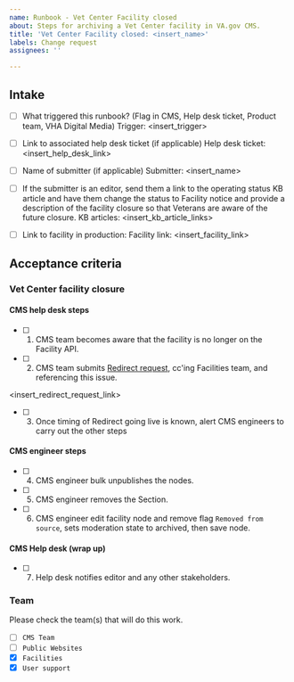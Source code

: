```yaml
---
name: Runbook - Vet Center Facility closed
about: Steps for archiving a Vet Center facility in VA.gov CMS.
title: 'Vet Center Facility closed: <insert_name>'
labels: Change request
assignees: ''

---
```


## Intake
- [ ] What triggered this runbook? (Flag in CMS, Help desk ticket, Product team, VHA Digital Media)
Trigger: <insert_trigger>

- [ ] Link to associated help desk ticket (if applicable)
Help desk ticket: <insert_help_desk_link>

- [ ] Name of submitter (if applicable)
Submitter: <insert_name>

- [ ] If the submitter is an editor, send them a link to the operating status KB article and have them change the status to Facility notice and provide a description of the facility closure so that Veterans are aware of the future closure.
KB articles: <insert_kb_article_links>

- [ ] Link to facility in production:
Facility link: <insert_facility_link>

## Acceptance criteria

### Vet Center facility closure

#### CMS help desk steps
- [ ] 1. CMS team becomes aware that the facility is no longer on the Facility API.
- [ ] 2. CMS team submits [Redirect request](https://github.com/department-of-veterans-affairs/va.gov-cms/issues/new?assignees=&labels=Redirect+request&template=redirect-request-facility-url.md&title=Redirect+Request+for%3A+%3Cinsert+facility+name%3E), cc'ing Facilities team, and referencing this issue.

<insert_redirect_request_link>

- [ ] 3. Once timing of Redirect going live is known, alert CMS engineers to carry out the other steps

#### CMS engineer steps
- [ ] 4. CMS engineer bulk unpublishes the nodes.
- [ ] 5. CMS engineer removes the Section.
- [ ] 6. CMS engineer edit facility node and remove flag `Removed from source`, sets moderation state to archived, then save node.

#### CMS Help desk (wrap up)
- [ ] 7. Help desk notifies editor and any other stakeholders.

### Team
Please check the team(s) that will do this work.

- [ ] `CMS Team`
- [ ] `Public Websites`
- [x] `Facilities`
- [x] `User support`
